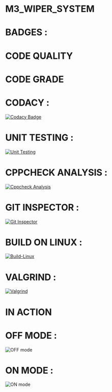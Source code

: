# M3_WIPER_SYSTEM




# BADGES :

# CODE QUALITY 

# CODE GRADE 

# CODACY :
[![Codacy Badge](https://app.codacy.com/project/badge/Grade/99fa067241204422819383c190bbdd5f)](https://www.codacy.com/gh/AravinthArumugam/M3_WIPER_SYSTEM/dashboard?utm_source=github.com&amp;utm_medium=referral&amp;utm_content=AravinthArumugam/M3_WIPER_SYSTEM&amp;utm_campaign=Badge_Grade)


# UNIT TESTING :
[![Unit Testing](https://github.com/AravinthArumugam/M3_WIPER_SYSTEM/actions/workflows/Unit%20Testing.yml/badge.svg)](https://github.com/AravinthArumugam/M3_WIPER_SYSTEM/actions/workflows/Unit%20Testing.yml)

# CPPCHECK ANALYSIS :
[![Cppcheck Analysis](https://github.com/AravinthArumugam/M3_WIPER_SYSTEM/actions/workflows/Cppcheck%20Analysis.yml/badge.svg)](https://github.com/AravinthArumugam/M3_WIPER_SYSTEM/actions/workflows/Cppcheck%20Analysis.yml)

# GIT INSPECTOR :
[![Git Inspector](https://github.com/AravinthArumugam/M3_WIPER_SYSTEM/actions/workflows/Git%20Inspector.yml/badge.svg)](https://github.com/AravinthArumugam/M3_WIPER_SYSTEM/actions/workflows/Git%20Inspector.yml)

# BUILD ON LINUX :
[![Build-Linux](https://github.com/AravinthArumugam/M3_WIPER_SYSTEM/actions/workflows/Build-Linux.yml/badge.svg)](https://github.com/AravinthArumugam/M3_WIPER_SYSTEM/actions/workflows/Build-Linux.yml)

# VALGRIND :
[![Valgrind](https://github.com/AravinthArumugam/M3_WIPER_SYSTEM/actions/workflows/Valgrind.yml/badge.svg)](https://github.com/AravinthArumugam/M3_WIPER_SYSTEM/actions/workflows/Valgrind.yml)

# IN ACTION 

# OFF MODE :
![OFF mode](https://user-images.githubusercontent.com/102281509/168463249-1091ffd2-6af6-4ee1-8b82-688cc27ce462.png)

# ON MODE :
![ON mode](https://user-images.githubusercontent.com/102281509/168463266-b24eb89e-b1b0-46d9-b7b8-4b5a9b701c03.png)







